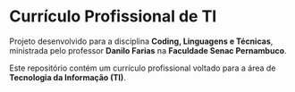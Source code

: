 # Currículo Profissional de TI

Projeto desenvolvido para a disciplina **Coding, Linguagens e Técnicas**, ministrada pelo professor **Danilo Farias** na **Faculdade Senac Pernambuco**.

Este repositório contém um currículo profissional voltado para a área de **Tecnologia da Informação (TI)**.
